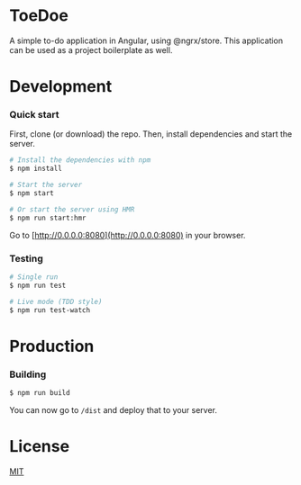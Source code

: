 # ToeDoe

A simple to-do application in Angular, using @ngrx/store. This application can be used as a project boilerplate as well.

# Development

### Quick start

First, clone (or download) the repo. Then, install dependencies and start the server.

```bash
# Install the dependencies with npm
$ npm install

# Start the server
$ npm start

# Or start the server using HMR
$ npm run start:hmr
```
Go to [http://0.0.0.0:8080](http://0.0.0.0:8080) in your browser.

### Testing
```bash
# Single run
$ npm run test

# Live mode (TDD style)
$ npm run test-watch
```

# Production

### Building
```bash
$ npm run build
```

You can now go to `/dist` and deploy that to your server.

# License

[MIT](/LICENSE)
